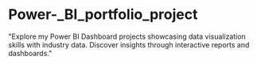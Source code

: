 # Power-_BI_portfolio_project
"Explore my Power BI Dashboard projects showcasing data visualization skills with industry data. Discover insights through interactive reports and dashboards."
